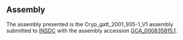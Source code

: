 

Assembly
--------

The assembly presented is the Cryp\_gatt\_2001\_935-1\_V1 assembly
submitted to [INSDC](http://www.insdc.org) with the assembly accession
[GCA\_000835815.1](http://www.ebi.ac.uk/ena/data/view/GCA_000835815.1).
